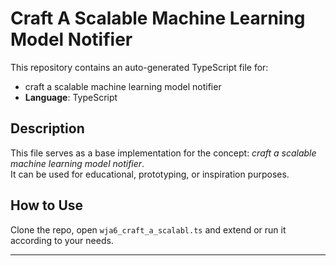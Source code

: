 # Craft A Scalable Machine Learning Model Notifier

This repository contains an auto-generated TypeScript file for:

- craft a scalable machine learning model notifier
- **Language**: TypeScript

## Description

This file serves as a base implementation for the concept: *craft a scalable machine learning model notifier*.  
It can be used for educational, prototyping, or inspiration purposes.

## How to Use

Clone the repo, open `wja6_craft_a_scalabl.ts` and extend or run it according to your needs.

---


